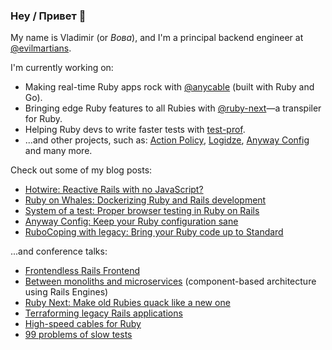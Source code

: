 ### Hey / Привет 👋

My name is Vladimir (or _Вова_), and I'm a principal backend engineer at [@evilmartians](https://github.com/evilmartians).

I'm currently working on:

- Making real-time Ruby apps rock with [@anycable](https://github.com/anycable) (built with Ruby and Go).
- Bringing edge Ruby features to all Rubies with [@ruby-next](https://github.com/ruby-next)—a transpiler for Ruby.
- Helping Ruby devs to write faster tests with [test-prof](https://github.com/palkan/test-prof).
- ...and other projects, such as: [Action Policy](https://github.com/palkan/action_policy), [Logidze](https://github.com/palkan/logidze), [Anyway Config](https://github.com/palkan/anyway_config) and many more.

Check out some of my blog posts:

- [Hotwire: Reactive Rails with no JavaScript?](https://evilmartians.com/chronicles/hotwire-reactive-rails-with-no-javascript)
- [Ruby on Whales: Dockerizing Ruby and Rails development](https://evilmartians.com/chronicles/ruby-on-whales-docker-for-ruby-rails-development)
- [System of a test: Proper browser testing in Ruby on Rails](https://evilmartians.com/chronicles/system-of-a-test-setting-up-end-to-end-rails-testing)
- [Anyway Config: Keep your Ruby configuration sane](https://evilmartians.com/chronicles/anyway-config-keep-your-ruby-configuration-sane)
- [RuboCoping with legacy: Bring your Ruby code up to Standard](https://evilmartians.com/chronicles/rubocoping-with-legacy-bring-your-ruby-code-up-to-standard)

...and conference talks:

- [Frontendless Rails Frontend](https://noti.st/palkan/eVl0xO/frontendless-rails-frontend)
- [Between monoliths and microservices](https://noti.st/palkan/VWPOSd/between-monoliths-and-microservices) (component-based architecture using Rails Engines)
- [Ruby Next: Make old Rubies quack like a new one](https://noti.st/palkan/j3i2Dr/ruby-next-make-old-rubies-quack-like-a-new-one)
- [Terraforming legacy Rails applications](https://noti.st/palkan/vhsbxO/terraforming-legacy-rails-applications)
- [High-speed cables for Ruby](https://noti.st/palkan/Y1bPpn/high-speed-cables-for-ruby)
- [99 problems of slow tests](https://noti.st/palkan/mf31ab/99-problems-of-slow-tests)

